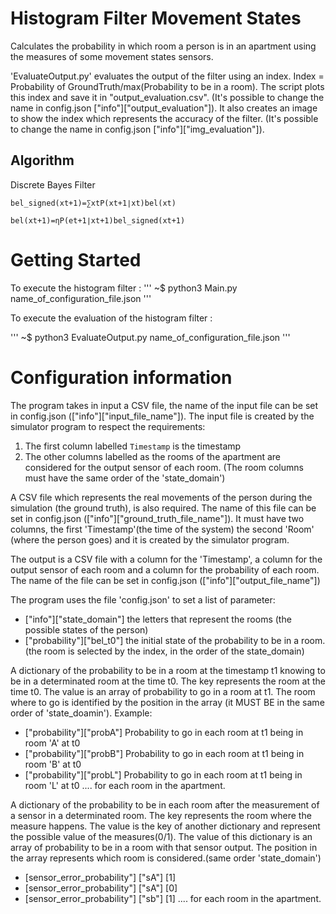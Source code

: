 # Histogram Filter Movement States

Calculates the probability in which room a person is in an apartment using the measures of some movement states sensors.

'EvaluateOutput.py' evaluates the output of the filter using an index. Index = Probability of GroundTruth/max(Probability to be in a room).
The script plots this index and save it in "output_evaluation.csv". 
(It's possible to change the name in config.json ["info"]["output_evaluation"]).
It also creates an image to show the index which represents the accuracy of the filter.
(It's possible to change the name in config.json ["info"]["img_evaluation"]).


## Algorithm 

Discrete Bayes Filter

	bel_signed(xt+1)=∑xtP(xt+1∣xt)bel(xt)

	bel(xt+1)=ηP(et+1∣xt+1)bel_signed(xt+1)

# Getting Started

To execute the histogram filter :
'''
~$ python3 Main.py name_of_configuration_file.json
'''

To execute the evaluation of the histogram filter :

'''
~$ python3 EvaluateOutput.py  name_of_configuration_file.json
'''	

# Configuration information

The program takes in input a CSV file, the name of the input file can be set in config.json (["info"]["input_file_name"]).
The input file is created by the simulator program to respect the requirements:

1. The first column labelled `Timestamp` is the timestamp
2. The other columns labelled as the rooms of the apartment are considered for the output sensor of each room. (The room columns must have the same order of the 'state_domain')

A CSV file which represents the real movements of the person during the simulation (the ground truth), is also required.
The name of this file can be set in config.json (["info"]["ground_truth_file_name"]).
It must have two columns, the first 'Timestamp'(the time of the system) the second 'Room' (where the person goes) and it is created by the simulator program.

The output is a CSV file with a column for the 'Timestamp', a column for the output sensor of each room and a column for the probability of each room. 
The name of the file can be set in config.json (["info"]["output_file_name"])

The program uses the file 'config.json' to set a list of parameter:
* ["info"]["state_domain"] the letters that represent the rooms (the possible states of the person)
* ["probability"]["bel_t0"] the initial state of the probability to be in a room. (the room is selected by the index, in the order of the state_domain)

A dictionary of the probability to be in a room at the timestamp t1 knowing to be in a determinated room at the time t0.
The key represents the room at the time t0. The value is an array of probability to go in a room at t1. 
The room where to go is identified by the position in the array (it MUST BE in the same order of 'state_doamin').
Example:
* ["probability"]["probA"] Probability to go in each room at t1 being in room 'A' at t0
* ["probability"]["probB"] Probability to go in each room at t1 being in room 'B' at t0
* ["probability"]["probL"] Probability to go in each room at t1 being in room 'L' at t0
   .... for each room in the apartment.

A dictionary of the probability to be in each room after the measurement of a sensor in a determinated room.
The key represents the room where the measure happens. The value is the key of another dictionary and represent the possible value of the measures(0/1).
The value of this dictionary is an array of probability to be in a room with that sensor output. The position in the array represents which room is considered.(same order 'state_domain')
* [sensor_error_probability"] ["sA"] [1]
* [sensor_error_probability"] ["sA"] [0]
* [sensor_error_probability"] ["sb"] [1]
   .... for each room in the apartment.



